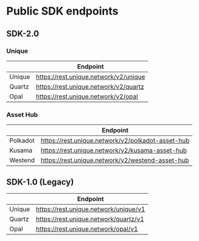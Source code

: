 # Public SDK endpoints

## SDK-2.0

### Unique

|  | Endpoint |
|----------|----------|
| Unique | https://rest.unique.network/v2/unique |
| Quartz | https://rest.unique.network/v2/quartz |
| Opal | https://rest.unique.network/v2/opal |

### Asset Hub

|  | Endpoint |
|----------|----------|
| Polkadot | https://rest.unique.network/v2/polkadot-asset-hub |
| Kusama | https://rest.unique.network/v2/kusama-asset-hub |
| Westend | https://rest.unique.network/v2/westend-asset-hub |

## SDK-1.0 (Legacy)

|  | Endpoint |
|----------|----------|
| Unique | https://rest.unique.network/unique/v1 |
| Quartz | https://rest.unique.network/quartz/v1 |
| Opal | https://rest.unique.network/opal/v1 |
